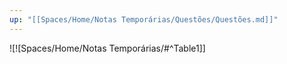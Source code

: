 ```yaml
---
up: "[[Spaces/Home/Notas Temporárias/Questões/Questões.md]]"
---
```


![![Spaces/Home/Notas Temporárias/#^Table1]]